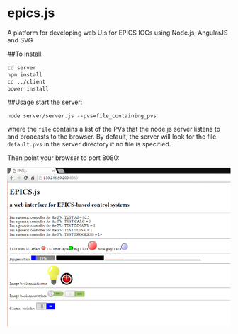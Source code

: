 # epics.js
A platform for developing web UIs for EPICS IOCs using Node.js, AngularJS and SVG

##To install:
```shell
cd server
npm install
cd ../client
bower install

```

##Usage
start the server:
```shell
node server/server.js --pvs=file_containing_pvs
```

where the ```file``` contains a list of the PVs that the node.js server listens to and broacasts to the browser. By default, the server will look for the file ```default.pvs``` in the server directory if no file is specified.

Then point your browser to port 8080:

![screenshot](screenshot.png?raw=true "screenshot")

